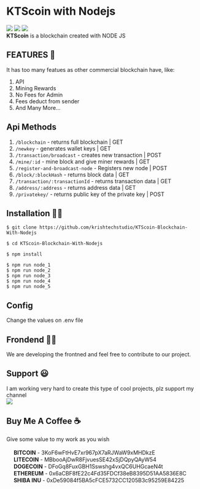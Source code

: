 # KTScoin with Nodejs 
<img src="https://img.shields.io/github/languages/top/krishtechstudio/KTScoin-Blockchain-With-Nodejs?style=flat-square"> <img src="https://img.shields.io/github/license/krishtechstudio/KTScoin-Blockchain-With-Nodejs?style=flat-square"> <img src="https://img.shields.io/github/stars/krishtechstudio/KTScoin-Blockchain-With-Nodejs?style=flat-square">
<br>
**KTScoin** is a blockchain created with NODE JS

## FEATURES 👀
It has too many featues as other commercial blockchain have, like:

1) API
2) Mining Rewards
3) No Fees for Admin
4) Fees deduct from sender
5) And Many More...

## Api Methods

1) `/blockchain` - returns full blockchain | GET
2) `/newkey` - generates wallet keys | GET
3) `/transaction/broadcast` - creates new transaction | POST
4) `/mine/:id` - mine block and give miner rewards | GET
5) `/register-and-broadcast-node` - Registers new node | POST
6) `/block/:blockHash` - returns block data | GET
7) `/transaction/:transactionId` - returns transaction data | GET
8) `/address/:address` - returns address data | GET
9) `/privatekey/` - returns public key of the private key | POST

## Installation 🐱‍🏍
```
$ git clone https://github.com/krishtechstudio/KTScoin-Blockchain-With-Nodejs
```
```
$ cd KTScoin-Blockchain-With-Nodejs
```
```
$ npm install
```
```
$ npm run node_1
$ npm run node_2
$ npm run node_3
$ npm run node_4
$ npm run node_5
```

## Config
Change the values on .env file 

## Frondend 🐱‍👤
We are developing the frontned and feel free to contribute to our project.

## Support 😃
I am working very hard to create this type of cool projects, plz support my channel <br>
<img src="https://img.shields.io/youtube/channel/subscribers/UC8RfxEaqWJf40lOQGNd4t4A?style=social">

## Buy Me A Coffee ☕
Give some value to my work as you wish<br><br>
<img src="https://res.cloudinary.com/coinbase/image/upload/c_fill,h_128,w_128/uwkgydec0tx8qqlz7u3r.png" width="15"> **BITCOIN** - 3KoF6wFtHvE7xr967pX7aRJWaW9xMHDkzE<br>
<img src="https://dynamic-assets.coinbase.com/f018870b721574ef7f269b9fd91b36042dc05ebed4ae9dcdc340a1bae5b359e8760a8c224bc99466db704d10a3e23cf1f4cd1ff6f647340c4c9c899a9e6595cd/asset_icons/984a4fe2ba5b2c325c06e4c2f3ba3f1c1fef1f157edb3b8ebbfe234340a157a5.png" width="15"> **LITECOIN** - MBbooAjDwR8FjvuesSE42xSjDQpyQAyW54<br>
<img src="https://dynamic-assets.coinbase.com/3803f30367bb3972e192cd3fdd2230cd37e6d468eab12575a859229b20f12ff9c994d2c86ccd7bf9bc258e9bd5e46c5254283182f70caf4bd02cc4f8e3890d82/asset_icons/1597d628dd19b7885433a2ac2d7de6ad196c519aeab4bfe679706aacbf1df78a.png" width="15"> **DOGECOIN** - DFoGq8FuxGBH1Sswshg4vxQC6UHGcaeN4t<br>
<img src="https://dynamic-assets.coinbase.com/dbb4b4983bde81309ddab83eb598358eb44375b930b94687ebe38bc22e52c3b2125258ffb8477a5ef22e33d6bd72e32a506c391caa13af64c00e46613c3e5806/asset_icons/4113b082d21cc5fab17fc8f2d19fb996165bcce635e6900f7fc2d57c4ef33ae9.png" width="15"> **ETHEREUM** - 0x6aCBF8fE22c4Fd35FDCf38eB8395D51AA5836E8C<br>
<img src="https://dynamic-assets.coinbase.com/c14c8dc36c003113c898b56dfff649eb0ff71249fd7c8a9de724edb2dedfedde5562ba4a194db8433f2ef31a1e879af0727e6632751539707b17e66d63a9013b/asset_icons/a7309384448163db7e3e9fded23cd6ecf3ea6e1fb3800cab216acb7fc85f9563.png" width="15"> **SHIBA INU** - 0xDe59084f5BA5cFCE5732CC1205B3c95259E84225<br>
